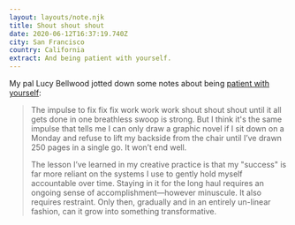 ```yaml
---
layout: layouts/note.njk
title: Shout shout shout
date: 2020-06-12T16:37:19.740Z
city: San Francisco
country: California
extract: And being patient with yourself.
---
```


My pal Lucy Bellwood jotted down some notes about being [patient with yourself](https://www.patreon.com/posts/show-your-work-38037938):

> The impulse to fix fix fix work work work shout shout shout until it all gets done in one breathless swoop is strong. But I think it's the same impulse that tells me I can only draw a graphic novel if I sit down on a Monday and refuse to lift my backside from the chair until I’ve drawn 250 pages in a single go. It won’t end well.
>
> The lesson I’ve learned in my creative practice is that my "success" is far more reliant on the systems I use to gently hold myself accountable over time. Staying in it for the long haul requires an ongoing sense of accomplishment—however minuscule. It also requires restraint. Only then, gradually and in an entirely un-linear fashion, can it grow into something transformative.

